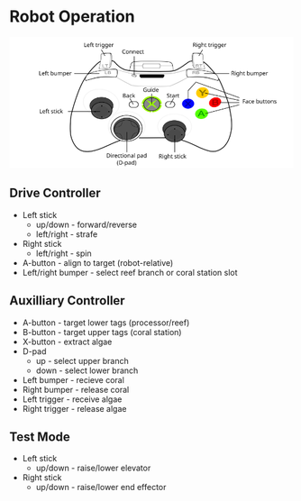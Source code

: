 # Robot Operation
<img src="360_controller.png" width="660px"/>

## Drive Controller
* Left stick
  * up/down - forward/reverse
  * left/right - strafe
* Right stick
  * left/right - spin
* A-button - align to target (robot-relative)
* Left/right bumper - select reef branch or coral station slot

## Auxilliary Controller
* A-button - target lower tags (processor/reef)
* B-button - target upper tags (coral station)
* X-button - extract algae
* D-pad
  * up - select upper branch
  * down - select lower branch
* Left bumper - recieve coral
* Right bumper - release coral
* Left trigger - receive algae
* Right trigger - release algae

## Test Mode
* Left stick
  * up/down - raise/lower elevator
* Right stick
  * up/down - raise/lower end effector
